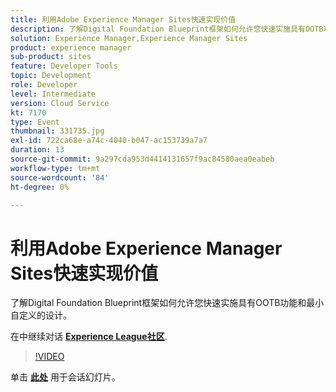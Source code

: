 ```yaml
---
title: 利用Adobe Experience Manager Sites快速实现价值
description: 了解Digital Foundation Blueprint框架如何允许您快速实施具有OOTB功能和最小自定义的设计。 此会话作为Adobe Developers Live内容活动的一部分提供。
solution: Experience Manager,Experience Manager Sites
product: experience manager
sub-product: sites
feature: Developer Tools
topic: Development
role: Developer
level: Intermediate
version: Cloud Service
kt: 7170
type: Event
thumbnail: 331735.jpg
exl-id: 722ca68e-a74c-4040-b047-ac153739a7a7
duration: 13
source-git-commit: 9a297cda953d4414131657f9ac84580aea0eabeb
workflow-type: tm+mt
source-wordcount: '84'
ht-degree: 0%

---
```


# 利用Adobe Experience Manager Sites快速实现价值

了解Digital Foundation Blueprint框架如何允许您快速实施具有OOTB功能和最小自定义的设计。

在中继续对话 **[Experience League社区](https://adobe.ly/36Yd3v6)**.

>[!VIDEO](https://video.tv.adobe.com/v/331735/?quality=12&learn=on&hidetitle=true)

单击 **[此处](/help/adobe-developers-live/assets/time-to-value-aem-sites.pdf)** 用于会话幻灯片。
